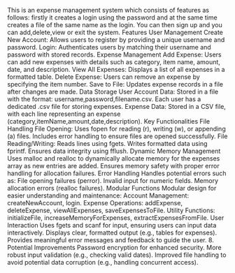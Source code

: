 This is an expense management system which consists of features as follows:
firstly it creates a login using the password and at the same time creates a file of the same name as the login.
You can then sign up and you can add,delete,view or exit the system.
Features
User Management
Create New Account: Allows users to register by providing a unique username and password.
Login: Authenticates users by matching their username and password with stored records.
Expense Management
Add Expense: Users can add new expenses with details such as category, item name, amount, date, and description.
View All Expenses: Displays a list of all expenses in a formatted table.
Delete Expense: Users can remove an expense by specifying the item number.
Save to File: Updates expense records in a file after changes are made.
 Data Storage
User Account Data:
Stored in a file with the format: username,password,filename.csv.
Each user has a dedicated .csv file for storing expenses.
Expense Data:
Stored in a CSV file, with each line representing an expense (category,itemName,amount,date,description).
 Key Functionalities
File Handling
File Opening:
Uses fopen for reading (r), writing (w), or appending (a) files.
Includes error handling to ensure files are opened successfully.
File Reading/Writing:
Reads lines using fgets.
Writes formatted data using fprintf.
Ensures data integrity using fflush.
Dynamic Memory Management
Uses malloc and realloc to dynamically allocate memory for the expenses array as new entries are added.
Ensures memory safety with proper error handling for allocation failures.
 Error Handling
Handles potential errors such as:
File opening failures (perror).
Invalid input for numeric fields.
Memory allocation errors (realloc failures).
 Modular Functions
Modular design for easier understanding and maintenance:
Account Management: createNewAccount, login.
Expense Operations: addExpense, deleteExpense, viewAllExpenses, saveExpensesToFile.
Utility Functions: initializeFile, increaseMemoryForExpenses, extractExpensesFromFile.
 User Interaction
Uses fgets and scanf for input, ensuring users can input data interactively.
Displays clear, formatted output (e.g., tables for expenses).
Provides meaningful error messages and feedback to guide the user.
8. Potential Improvements
Password encryption for enhanced security.
More robust input validation (e.g., checking valid dates).
Improved file handling to avoid potential data corruption (e.g., handling concurrent access).

